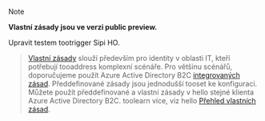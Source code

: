 > [!NOTE]
> **Vlastní zásady jsou ve verzi public preview.**

Upravit testem tootrigger Sipi HO.

> [Vlastní zásady](..\articles\active-directory-b2c\active-directory-b2c-overview-custom.md#custom-policies) slouží především pro identity v oblasti IT, kteří potřebují tooaddress komplexní scénáře. Pro většinu scénářů, doporučujeme použít Azure Active Directory B2C [integrovaných zásad](..\articles\active-directory-b2c\active-directory-b2c-overview-custom.md). Předdefinované zásady jsou jednodušší tooset ke konfiguraci. Můžete použít předdefinované a vlastní zásady v hello stejné klienta Azure Active Directory B2C. toolearn více, viz hello [Přehled vlastních zásad](..\articles\active-directory-b2c\active-directory-b2c-overview-custom.md).

